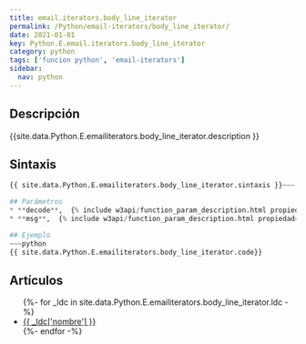 ```yaml
---
title: email.iterators.body_line_iterator
permalink: /Python/email-iterators/body_line_iterator/
date: 2021-01-01
key: Python.E.email.iterators.body_line_iterator
category: python
tags: ['funcion python', 'email-iterators']
sidebar: 
  nav: python
---
```


## Descripción
{{site.data.Python.E.emailiterators.body_line_iterator.description }}

## Sintaxis
~~~python
{{ site.data.Python.E.emailiterators.body_line_iterator.sintaxis }}~~~

## Parámetros
* **decode**,  {% include w3api/function_param_description.html propiedad=site.data.Python.E.email.iterators.body_line_iterator valor="decode" %}
* **msg**,  {% include w3api/function_param_description.html propiedad=site.data.Python.E.email.iterators.body_line_iterator valor="msg" %}

## Ejemplo
~~~python
{{ site.data.Python.E.emailiterators.body_line_iterator.code}}
~~~

## Artículos
<ul>
{%- for _ldc in site.data.Python.E.emailiterators.body_line_iterator.ldc -%}
   <li>
       <a href="{{_ldc['url'] }}">{{ _ldc['nombre'] }}</a>
   </li>
{%- endfor -%}
</ul>
